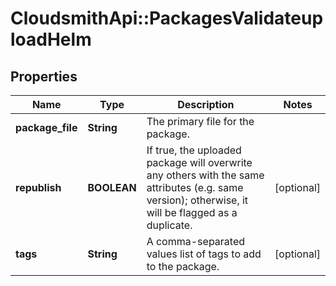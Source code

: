 # CloudsmithApi::PackagesValidateuploadHelm

## Properties
Name | Type | Description | Notes
------------ | ------------- | ------------- | -------------
**package_file** | **String** | The primary file for the package. | 
**republish** | **BOOLEAN** | If true, the uploaded package will overwrite any others with the same attributes (e.g. same version); otherwise, it will be flagged as a duplicate. | [optional] 
**tags** | **String** | A comma-separated values list of tags to add to the package. | [optional] 


